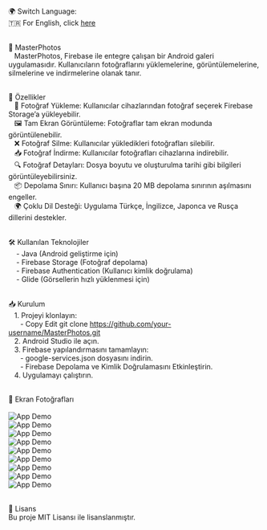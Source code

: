 🌍 Switch Language:<br>
🇹🇷 For English, click [here](README.md)<br><br>

📸 MasterPhotos <br>
&nbsp;&nbsp;&nbsp;MasterPhotos, Firebase ile entegre çalışan bir Android galeri uygulamasıdır. Kullanıcıların fotoğraflarını yüklemelerine, görüntülemelerine, silmelerine ve indirmelerine olanak tanır.<br><br>

🚀 Özellikler<br>
&nbsp;&nbsp;&nbsp;📸 Fotoğraf Yükleme: Kullanıcılar cihazlarından fotoğraf seçerek Firebase Storage’a yükleyebilir.<br>
&nbsp;&nbsp;&nbsp;🖼️ Tam Ekran Görüntüleme: Fotoğraflar tam ekran modunda görüntülenebilir.<br>
&nbsp;&nbsp;&nbsp;❌ Fotoğraf Silme: Kullanıcılar yükledikleri fotoğrafları silebilir.<br>
&nbsp;&nbsp;&nbsp;📥 Fotoğraf İndirme: Kullanıcılar fotoğrafları cihazlarına indirebilir.<br>
&nbsp;&nbsp;&nbsp;🔍 Fotoğraf Detayları: Dosya boyutu ve oluşturulma tarihi gibi bilgileri görüntüleyebilirsiniz.<br>
&nbsp;&nbsp;&nbsp;📦 Depolama Sınırı: Kullanıcı başına 20 MB depolama sınırının aşılmasını engeller.<br>
&nbsp;&nbsp;&nbsp;🌍 Çoklu Dil Desteği: Uygulama Türkçe, İngilizce, Japonca ve Rusça dillerini destekler.<br><br>

🛠️ Kullanılan Teknolojiler<br>
&nbsp;&nbsp;&nbsp;&nbsp;- Java (Android geliştirme için)<br>
&nbsp;&nbsp;&nbsp;&nbsp;- Firebase Storage (Fotoğraf depolama)<br>
&nbsp;&nbsp;&nbsp;&nbsp;- Firebase Authentication (Kullanıcı kimlik doğrulama)<br>
&nbsp;&nbsp;&nbsp;&nbsp;- Glide (Görsellerin hızlı yüklenmesi için)<br><br>
    
📥 Kurulum<br>
&nbsp;&nbsp;&nbsp;1. Projeyi klonlayın:<br>
&nbsp;&nbsp;&nbsp;&nbsp;&nbsp;&nbsp;- Copy Edit git clone https://github.com/your-username/MasterPhotos.git<br>
&nbsp;&nbsp;&nbsp;2. Android Studio ile açın.<br>
&nbsp;&nbsp;&nbsp;3. Firebase yapılandırmasını tamamlayın:<br>
&nbsp;&nbsp;&nbsp;&nbsp;&nbsp;&nbsp;- google-services.json dosyasını indirin.<br>
&nbsp;&nbsp;&nbsp;&nbsp;&nbsp;&nbsp;- Firebase Depolama ve Kimlik Doğrulamasını Etkinleştirin.<br>
&nbsp;&nbsp;&nbsp;4. Uygulamayı çalıştırın. <br><br>
    
📸 Ekran Fotoğrafları<br><br>
![App Demo](ScreenShot/masterphotosgif.gif)<br>
![App Demo](ScreenShot/masterphotos1.jpg)<br>
![App Demo](ScreenShot/masterphotos2.jpg)<br>
![App Demo](ScreenShot/masterphotos3.jpg)<br>
![App Demo](ScreenShot/masterphotos6.jpg)<br>
![App Demo](ScreenShot/masterphotos7.jpg)<br>
![App Demo](ScreenShot/masterphotos8.jpg)<br>
![App Demo](ScreenShot/masterphotos4.jpg)<br>
![App Demo](ScreenShot/masterphotos5.jpg)<br><br>

📌 Lisans<br>
Bu proje MIT Lisansı ile lisanslanmıştır.<br><br>

